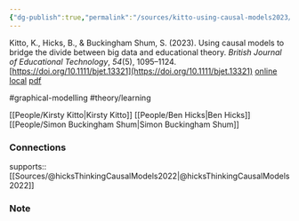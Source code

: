```yaml
---
{"dg-publish":true,"permalink":"/sources/kitto-using-causal-models2023/","title":"Using causal models to bridge the divide between big data and educational theory","tags":["📖","author"]}
---
```


Kitto, K., Hicks, B., & Buckingham Shum, S. (2023). Using causal models to bridge the divide between big data and educational theory. _British Journal of Educational Technology_, _54_(5), 1095–1124. [https://doi.org/10.1111/bjet.13321](https://doi.org/10.1111/bjet.13321)
[online](http://zotero.org/users/5872672/items/WY2NWDML) [local](zotero://select/library/items/WY2NWDML) [pdf](file:///Users/14055622/Zotero/storage/KEC4W4RD/Kitto%20et%20al.%20-%202023%20-%20Using%20causal%20models%20to%20bridge%20the%20divide%20between%20b.pdf)

#graphical-modelling 
#theory/learning 

[[People/Kirsty Kitto\|Kirsty Kitto]]
[[People/Ben Hicks\|Ben Hicks]]
[[People/Simon Buckingham Shum\|Simon Buckingham Shum]]

### Connections

supports:: [[Sources/@hicksThinkingCausalModels2022\|@hicksThinkingCausalModels2022]]


### Note

 


